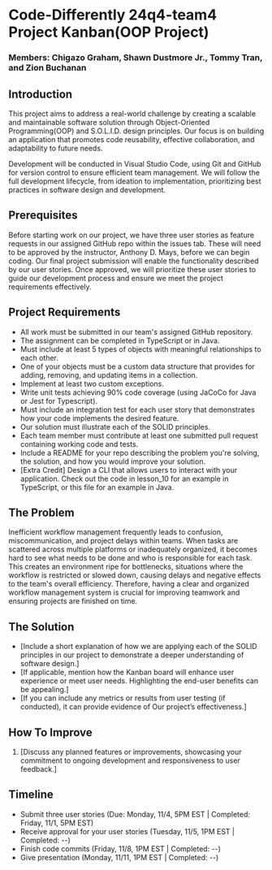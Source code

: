 # Code-Differently 24q4-team4 Project Kanban(OOP Project)

### Members: Chigazo Graham, Shawn Dustmore Jr., Tommy Tran, and Zion Buchanan  

## Introduction

This project aims to address a real-world challenge by creating a scalable and maintainable software solution through Object-Oriented Programming(OOP) and S.O.L.I.D. design principles. Our focus is on building an application that promotes code reusability, effective collaboration, and adaptability to future needs.

Development will be conducted in Visual Studio Code, using Git and GitHub for version control to ensure efficient team management. We will follow the full development lifecycle, from ideation to implementation, prioritizing best practices in software design and development.

## Prerequisites

Before starting work on our project, we have three user stories as feature requests in our assigned GitHub repo within the issues tab. These will need to be approved by the instructor, Anthony D. Mays, before we can begin coding. Our final project submission will enable the functionality described by our user stories. Once approved, we will prioritize these user stories to guide our development process and ensure we meet the project requirements effectively.

## Project Requirements

-  All work must be submitted in our team's assigned GitHub repository.
-  The assignment can be completed in TypeScript or in Java.
-  Must include at least 5 types of objects with meaningful relationships to each other.
-  One of your objects must be a custom data structure that provides for adding, removing, and updating items in a collection.
-  Implement at least two custom exceptions.
-  Write unit tests achieving 90% code coverage (using JaCoCo for Java or Jest for Typescript).
-  Must include an integration test for each user story that demonstrates how your code implements the desired feature.
-  Our solution must illustrate each of the SOLID principles.
-  Each team member must contribute at least one submitted pull request containing working code and tests.
-  Include a README for your repo describing the problem you're solving, the solution, and how you would improve your solution.
-  [Extra Credit] Design a CLI that allows users to interact with your application. Check out the code in lesson_10 for an example in TypeScript, or this file for an example in Java.

## The Problem

Inefficient workflow management frequently leads to confusion, miscommunication, and project delays within teams. When tasks are scattered across multiple platforms or inadequately organized, it becomes hard to see what needs to be done and who is responsible for each task. This creates an environment ripe for bottlenecks, situations where the workflow is restricted or slowed down, causing delays and negative effects to the team's overall efficiency. Therefore, having a clear and organized workflow management system is crucial for improving teamwork and ensuring projects are finished on time.

## The Solution

* [Include a short explanation of how we are applying each of the SOLID principles in our project to demonstrate a deeper understanding of software design.]
* [If applicable, mention how the Kanban board will enhance user experience or meet user needs. Highlighting the end-user benefits can be appealing.]
* [If you can include any metrics or results from user testing (if conducted), it can provide evidence of Our project’s effectiveness.]

## How To Improve

1. [Discuss any planned features or improvements, showcasing your commitment to ongoing development and responsiveness to user feedback.]


## Timeline

* Submit three user stories (Due: Monday, 11/4, 5PM EST | Completed: Friday, 11/1, 5PM EST)
* Receive approval for your user stories (Tuesday, 11/5, 1PM EST | Completed: --)
* Finish code commits (Friday, 11/8, 1PM EST | Completed: --)
* Give presentation (Monday, 11/11, 1PM EST | Completed: --)


